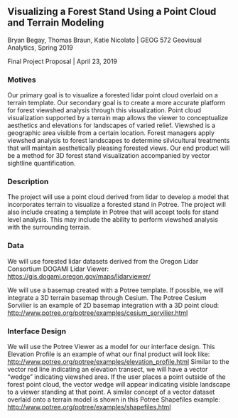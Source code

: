 ## Visualizing a Forest Stand Using a Point Cloud and Terrain Modeling

Bryan Begay, Thomas Braun, Katie Nicolato | GEOG 572 Geovisual Analytics, Spring 2019

Final Project Proposal | April 23, 2019

### Motives 

Our primary goal is to visualize a forested lidar point cloud overlaid on a terrain template. Our secondary goal is to create a more accurate platform for forest viewshed analysis through this visualization. Point cloud visualization supported by a terrain map allows the viewer to conceptualize aesthetics and elevations for landscapes of varied relief. Viewshed is a geographic area visible from a certain location. Forest managers apply viewshed analysis to forest landscapes to determine silvicultural treatments that will maintain aesthetically pleasing forested views. Our end product will be a method for 3D forest stand visualization accompanied by vector sightline quantification.

### Description 

The project will use a point cloud derived from lidar to develop a model that incorporates terrain to visualize a forested stand in Potree. The project will also include creating a template in 
Potree that will accept tools for stand level analysis. This may include the ability to perform viewshed analysis with the surrounding terrain.  

### Data 

We will use forested lidar datasets derived from the Oregon Lidar Consortium DOGAMI Lidar Viewer:
https://gis.dogami.oregon.gov/maps/lidarviewer/

We will use a basemap created with a Potree template. If possible, we will integrate a 3D terrain basemap through Cesium. The Potree Cesium Sorvilier is an example of 2D basemap integration with a 3D point cloud:  http://www.potree.org/potree/examples/cesium_sorvilier.html

### Interface Design 

We will use the Potree Viewer as a model for our interface design. This Elevation Profile is an example of what our final product will look like: http://www.potree.org/potree/examples/elevation_profile.html
Similar to the vector red line indicating an elevation transect, we will have a vector “wedge” indicating viewshed area. If the user places a point outside of the forest point cloud, the vector wedge will appear indicating visible landscape to a viewer standing at that point. A similar concept of a vector dataset overlaid onto a terrain model is shown in this Potree Shapefiles example: 
http://www.potree.org/potree/examples/shapefiles.html


